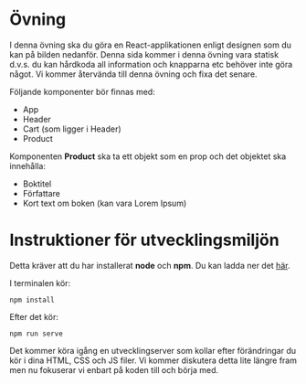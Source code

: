 # Övning

I denna övning ska du göra en React-applikationen enligt designen som du kan på bilden nedanför. Denna sida kommer i denna övning vara statisk d.v.s. du kan hårdkoda all information och knapparna etc behöver inte göra något. Vi kommer återvända till denna övning och fixa det senare.

Följande komponenter bör finnas med:
* App
* Header
* Cart (som ligger i Header)
* Product

Komponenten **Product** ska ta ett objekt som en prop och det objektet ska innehålla:
* Boktitel
* Författare
* Kort text om boken (kan vara Lorem Ipsum)

# Instruktioner för utvecklingsmiljön

Detta kräver att du har installerat **node** och **npm**. Du kan ladda ner det [här](https://nodejs.org/en/).

I terminalen kör:
```
npm install
````

Efter det kör:

```
npm run serve
````

Det kommer köra igång en utvecklingserver som kollar efter förändringar du kör i dina HTML, CSS och JS filer. Vi kommer diskutera detta lite längre fram men nu fokuserar vi enbart på koden till och börja med.